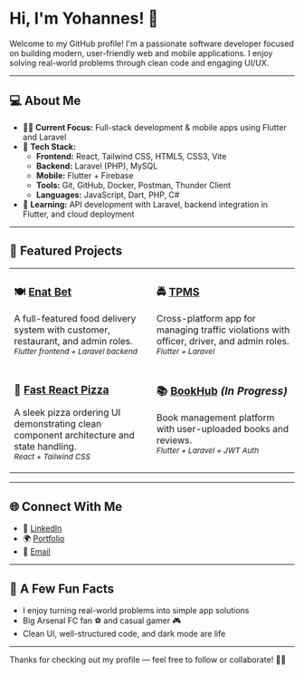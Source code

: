 # Hi, I'm Yohannes! 👋

Welcome to my GitHub profile! I'm a passionate software developer focused on building modern, user-friendly web and mobile applications. I enjoy solving real-world problems through clean code and engaging UI/UX.

---

## 💻 About Me

- 👨‍💻 **Current Focus:** Full-stack development & mobile apps using Flutter and Laravel  
- 🔧 **Tech Stack:**  
  - **Frontend:** React, Tailwind CSS, HTML5, CSS3, Vite  
  - **Backend:** Laravel (PHP), MySQL  
  - **Mobile:** Flutter + Firebase  
  - **Tools:** Git, GitHub, Docker, Postman, Thunder Client  
  - **Languages:** JavaScript, Dart, PHP, C#
- 🌱 **Learning:** API development with Laravel, backend integration in Flutter, and cloud deployment

---

## 🚀 Featured Projects

<table>
  <tr>
    <td valign="top" width="50%">

### 🍽️ [**Enat Bet**](https://github.com/YOHANNES7766/Enate_bet_food_delivery)  
A full-featured food delivery system with customer, restaurant, and admin roles.  
<sub><i>Flutter frontend + Laravel backend</i></sub>  

</td>
    <td valign="top" width="50%">

### 🚔 [**TPMS**](https://github.com/YOHANNES7766/TPMS)  
Cross-platform app for managing traffic violations with officer, driver, and admin roles.  
<sub><i>Flutter + Laravel</i></sub>  

</td>
  </tr>
  <tr>
    <td valign="top" width="50%">

### 🍕 [**Fast React Pizza**](https://github.com/YOHANNES7766/Fast-react-pizza)  
A sleek pizza ordering UI demonstrating clean component architecture and state handling.  
<sub><i>React + Tailwind CSS</i></sub>  

</td>
    <td valign="top" width="50%">

### 📚 [**BookHub**](https://github.com/YOHANNES7766/BookHub) *(In Progress)*  
Book management platform with user-uploaded books and reviews.  
<sub><i>Flutter + Laravel + JWT Auth</i></sub>  

</td>
  </tr>
</table>

---


## 🌐 Connect With Me

- 💼 [LinkedIn](https://www.linkedin.com/in/yohannes-dawit)  
- 🌍 [Portfolio](https://www.yohannesportfolio.com)  
- 📧 [Email](mailto:yohannesdawit360@gmail.com)

---

## 🎯 A Few Fun Facts

- I enjoy turning real-world problems into simple app solutions  
- Big Arsenal FC fan ⚽ and casual gamer 🎮  
- Clean UI, well-structured code, and dark mode are life  

---

Thanks for checking out my profile — feel free to follow or collaborate! 🚀💬
